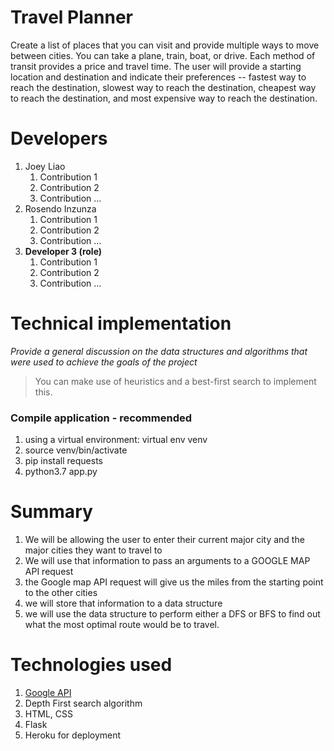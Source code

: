 # Travel Planner
Create a list of places that you can visit and provide multiple ways to move between cities. You can take a plane, train, boat, or drive. Each method of transit provides a price and travel time. The user will provide a starting location and destination and indicate their preferences -- fastest way to reach the destination, slowest way to reach the destination, cheapest way to reach the destination, and most expensive way to reach the destination.

# Developers
1. Joey Liao
   1. Contribution 1
   1. Contribution 2
   1. Contribution ...
1. Rosendo Inzunza
   1. Contribution 1
   1. Contribution 2
   1. Contribution ...
1. **Developer 3 (role)**
   1. Contribution 1
   1. Contribution 2
   1. Contribution ...

# Technical implementation <TBD>
*Provide a general discussion on the data structures and algorithms that were used to achieve the goals of the project*
>You can make use of heuristics and a best-first search to implement this.


### Compile application - recommended
1. using a virtual environment: virtual env venv
2. source venv/bin/activate
3. pip install requests
4. python3.7 app.py



# Summary
1. We will be allowing the user to enter their current major city and the major cities they want to travel to
2. We will use that information to pass an arguments to a GOOGLE MAP API request
  1. the Google map API request will give us the miles from the starting point to the other cities
  2. we will store that information to a data structure
3. we will use the data structure to perform either a DFS or BFS to find out what the most optimal route would be to travel.


# Technologies used
1. [Google API](https://developers.google.com/maps/documentation/directions/start)
2. Depth First search algorithm
3. HTML, CSS
4. Flask
5. Heroku for deployment
